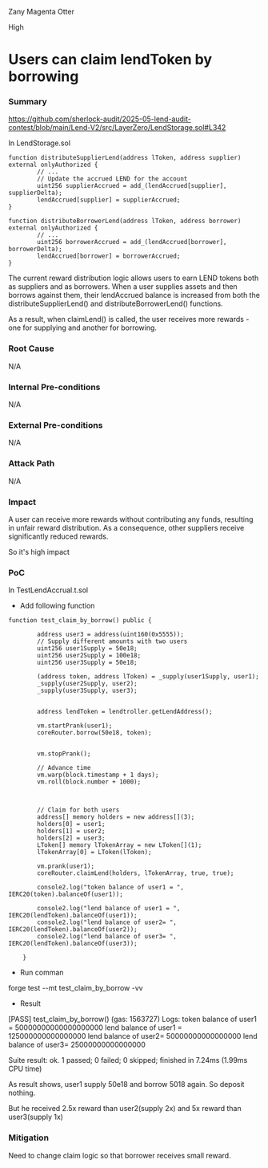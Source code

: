 Zany Magenta Otter

High

# Users can claim lendToken by borrowing

### Summary

https://github.com/sherlock-audit/2025-05-lend-audit-contest/blob/main/Lend-V2/src/LayerZero/LendStorage.sol#L342

In LendStorage.sol

```solidity
function distributeSupplierLend(address lToken, address supplier) external onlyAuthorized {
        // ...
        // Update the accrued LEND for the account
        uint256 supplierAccrued = add_(lendAccrued[supplier], supplierDelta);
        lendAccrued[supplier] = supplierAccrued;
}

function distributeBorrowerLend(address lToken, address borrower) external onlyAuthorized {
        // ...        
        uint256 borrowerAccrued = add_(lendAccrued[borrower], borrowerDelta);
        lendAccrued[borrower] = borrowerAccrued;
}
```

The current reward distribution logic allows users to earn LEND tokens both as suppliers and as borrowers. When a user supplies assets and then borrows against them, their lendAccrued balance is increased from both the distributeSupplierLend() and distributeBorrowerLend() functions. 

As a result, when claimLend() is called, the user receives more rewards - one for supplying and another for borrowing.





### Root Cause

N/A

### Internal Pre-conditions

N/A

### External Pre-conditions

N/A

### Attack Path

N/A

### Impact

A user can receive more rewards without contributing any funds, resulting in unfair reward distribution.
As a consequence, other suppliers receive significantly reduced rewards.

So it's high impact


### PoC

In TestLendAccrual.t.sol

- Add following function

```solidity
function test_claim_by_borrow() public {

        address user3 = address(uint160(0x5555));
        // Supply different amounts with two users
        uint256 user1Supply = 50e18;
        uint256 user2Supply = 100e18;
        uint256 user3Supply = 50e18;
        
        (address token, address lToken) = _supply(user1Supply, user1);
        _supply(user2Supply, user2);
        _supply(user3Supply, user3);


        address lendToken = lendtroller.getLendAddress();

        vm.startPrank(user1);
        coreRouter.borrow(50e18, token);
        

        vm.stopPrank();

        // Advance time
        vm.warp(block.timestamp + 1 days);
        vm.roll(block.number + 1000);

        

        // Claim for both users
        address[] memory holders = new address[](3);
        holders[0] = user1;
        holders[1] = user2;
        holders[2] = user3;
        LToken[] memory lTokenArray = new LToken[](1);
        lTokenArray[0] = LToken(lToken);

        vm.prank(user1);
        coreRouter.claimLend(holders, lTokenArray, true, true);

        console2.log("token balance of user1 = ", IERC20(token).balanceOf(user1));
        
        console2.log("lend balance of user1 = ", IERC20(lendToken).balanceOf(user1));
        console2.log("lend balance of user2= ", IERC20(lendToken).balanceOf(user2));
        console2.log("lend balance of user3= ", IERC20(lendToken).balanceOf(user3));
        
    }
```

- Run comman

forge test --mt test_claim_by_borrow -vv

- Result

[PASS] test_claim_by_borrow() (gas: 1563727)
Logs:
  token balance of user1 =  50000000000000000000
  lend balance of user1 =  125000000000000000
  lend balance of user2=  50000000000000000
  lend balance of user3=  25000000000000000

Suite result: ok. 1 passed; 0 failed; 0 skipped; finished in 7.24ms (1.99ms CPU time)



As result shows, user1 supply 50e18 and borrow 5018 again.  So deposit nothing.

But he received 2.5x reward than user2(supply 2x) and 5x reward than user3(supply 1x)


### Mitigation

Need to change claim logic so that borrower receives small reward. 